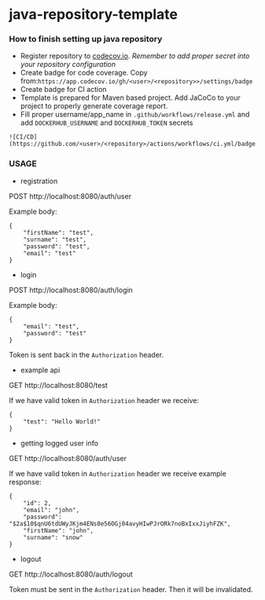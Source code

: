# java-repository-template

### How to finish setting up java repository

* Register repository to [codecov.io](https://app.codecov.io/). *Remember to add proper secret into your repository configuration*
* Create badge for code coverage. Copy from:`https://app.codecov.io/gh/<user>/<repository>>/settings/badge`
* Create badge for CI action 
* Template is prepared for Maven based project. Add JaCoCo to your project to properly generate coverage report.
* Fill proper username/app_name in `.github/workflows/release.yml` and add `DOCKERHUB_USERNAME` and `DOCKERHUB_TOKEN` secrets
```
![CI/CD](https://github.com/<user>/<repository>/actions/workflows/ci.yml/badge.svg)
```


### USAGE
* registration 
  
POST http://localhost:8080/auth/user

Example body: 
```
{
    "firstName": "test",
    "surname": "test",
    "password": "test",
    "email": "test"
}
```

* login 
  
POST http://localhost:8080/auth/login

Example body: 
```
{
    "email": "test",
    "password": "test"
}
```
Token is sent back in the `Authorization` header.

* example api 
  
GET http://localhost:8080/test

If we have valid token in `Authorization` header we receive:
```
{
    "test": "Hello World!"
} 
```

* getting logged user info

GET http://localhost:8080/auth/user

If we have valid token in `Authorization` header we receive example response:
```
{
    "id": 2,
    "email": "john",
    "password": "$2a$10$qnU6tdUWyJKjm4ENs0e56OGj04avyHIwPJrORk7noBxIxxJiyhFZK",
    "firstName": "john",
    "surname": "snow"
}
```

* logout

GET http://localhost:8080/auth/logout

Token must be sent in the `Authorization` header. Then it will be invalidated.

